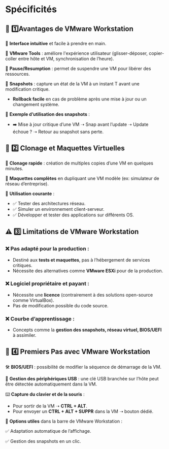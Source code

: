 # Spécificités

## **🚀 1️⃣️Avantages de VMware Workstation**

🔹 **Interface intuitive** et facile à prendre en main.

🔹 **VMware Tools** : améliore l'expérience utilisateur (glisser-déposer, copier-coller entre hôte et VM, synchronisation de l’heure).

🔹 **Pause/Resumption** : permet de suspendre une VM pour libérer des ressources.

🔹 **Snapshots** : capture un état de la VM à un instant T avant une modification critique.

- **Rollback facile** en cas de problème après une mise à jour ou un changement système.

📌 **Exemple d’utilisation des snapshots** : 
- ➡️ Mise à jour critique d’une VM ➝ Snap avant l’update ➝ Update échoue ? ➝ Retour au snapshot sans perte.



## **📑 2️⃣️ Clonage et Maquettes Virtuelles**

🔹 **Clonage rapide** : création de multiples copies d’une VM en quelques minutes.

🔹 **Maquettes complètes** en dupliquant une VM modèle (ex: simulateur de réseau d’entreprise).

📌 **Utilisation courante** : 
- ✅ Tester des architectures réseau.
- ✅ Simuler un environnement client-serveur.
- ✅ Développer et tester des applications sur différents OS.



## **⚠️ 3️⃣ Limitations de VMware Workstation**

### ❌ **Pas adapté pour la production** :

- Destiné aux **tests et maquettes**, pas à l’hébergement de services critiques.
- Nécessite des alternatives comme **VMware ESXi** pour de la production.

### ❌ **Logiciel propriétaire et payant** :

- Nécessite une **licence** (contrairement à des solutions open-source comme VirtualBox).
- Pas de modification possible du code source.

### ❌ **Courbe d’apprentissage** :

- Concepts comme la **gestion des snapshots, réseau virtuel, BIOS/UEFI** à assimiler.



## **🔧 4️⃣️ Premiers Pas avec VMware Workstation**

🛠️ **BIOS/UEFI** : possibilité de modifier la séquence de démarrage de la VM.

🔌 **Gestion des périphériques USB** : une clé USB branchée sur l’hôte peut être détectée automatiquement dans la VM.

⌨️ **Capture du clavier et de la souris** :

- Pour sortir de la VM ➝ **CTRL + ALT**.
- Pour envoyer un **CTRL + ALT + SUPPR** dans la VM ➝ bouton dédié.

📌 **Options utiles** dans la barre de VMware Workstation :

✅ Adaptation automatique de l’affichage.

✅ Gestion des snapshots en un clic.


